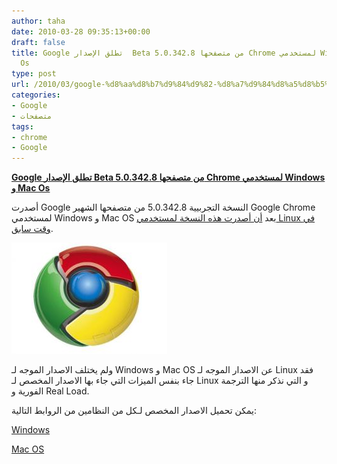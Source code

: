 ```yaml
---
author: taha
date: 2010-03-28 09:35:13+00:00
draft: false
title: Google تطلق الإصدار  Beta 5.0.342.8 من متصفحها Chrome لمستخدمي Windows و Mac
  Os
type: post
url: /2010/03/google-%d8%aa%d8%b7%d9%84%d9%82-%d8%a7%d9%84%d8%a5%d8%b5%d8%af%d8%a7%d8%b1-beta-5-0-342-8-%d9%85%d9%86-%d9%85%d8%aa%d8%b5%d9%81%d8%ad%d9%87%d8%a7-chrome-%d9%84%d9%85%d8%b3%d8%aa%d8%ae%d8%af%d9%85/
categories:
- Google
- متصفحات
tags:
- chrome
- Google
---
```


[**Google تطلق الإصدار  Beta 5.0.342.8 من متصفحها Chrome لمستخدمي Windows و Mac Os**](https://www.it-scoop.com/2010/03/google-%d8%aa%d8%b7%d9%84%d9%82-%d8%a7%d9%84%d8%a5%d8%b5%d8%af%d8%a7%d8%b1-beta-5-0-342-8-%d9%85%d9%86-%d9%85%d8%aa%d8%b5%d9%81%d8%ad%d9%87%d8%a7-chrome-%d9%84%d9%85%d8%b3%d8%aa%d8%ae%d8%af%d9%85/)


أصدرت Google النسخة التجربيية 5.0.342.8 من متصفحها الشهير Google Chrome لمستخدمي Windows و Mac OS بعد [أن أصدرت هذه النسخة لمستخدمي Linux  في وقت سابق](https://www.it-scoop.com/2010/03/google-%d8%aa%d8%b7%d9%84%d9%82-%d8%a7%d9%84%d8%a5%d8%b5%d8%af%d8%a7%d8%b1-5-0-342-7-beta-%d9%85%d9%86-%d8%a7%d9%84%d9%85%d8%aa%d8%b5%d9%81%d8%ad-chrome-%d8%a7%d9%84%d9%85%d8%af%d8%b9%d9%85-%d8%a8/).

[![](Chrome_logo.jpg)
](https://www.it-scoop.com/2010/03/google-%d8%aa%d8%b7%d9%84%d9%82-%d8%a7%d9%84%d8%a5%d8%b5%d8%af%d8%a7%d8%b1-beta-5-0-342-8-%d9%85%d9%86-%d9%85%d8%aa%d8%b5%d9%81%d8%ad%d9%87%d8%a7-chrome-%d9%84%d9%85%d8%b3%d8%aa%d8%ae%d8%af%d9%85/)

ولم يختلف الاصدار الموجه لـ  Windows و Mac OS عن الاصدار الموجه لـ Linux فقد جاء بنفس الميزات التي جاء بها الاصدار المخصص لـ Linux و التي نذكر منها الترجمة الفورية و Real Load.

يمكن تحميل الاصدار المخصص لـكل من النظامين من الروابط التالية:

[Windows](http://www.google.com/chrome?platform=windows)

[Mac OS](http://www.google.com/chrome?platform=macos)
